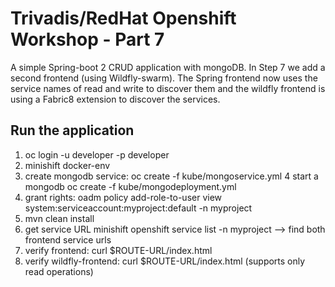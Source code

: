 # Trivadis/RedHat Openshift Workshop - Part 7

A simple Spring-boot 2 CRUD application with mongoDB. In Step 7 we add a second frontend (using Wildfly-swarm). The Spring frontend now uses the service names of read and write to discover them and the wildfly frontend is using a Fabric8 extension to discover the services.
## Run the application

1. oc login -u developer -p developer
2. minishift docker-env
3. create mongodb service: oc create -f kube/mongoservice.yml 
4 start a mongodb  oc create -f kube/mongodeployment.yml
5. grant rights: oadm policy add-role-to-user view system:serviceaccount:myproject:default -n myproject
6. mvn clean install 
7. get service URL minishift openshift service list -n myproject --> find both frontend service urls
8. verify frontend: curl $ROUTE-URL/index.html
9. verify wildfly-frontend: curl $ROUTE-URL/index.html (supports only read operations)
